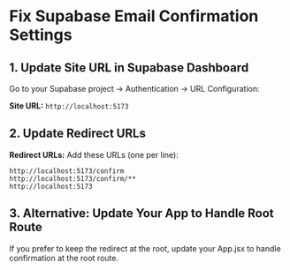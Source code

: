 # Fix Supabase Email Confirmation Settings

## 1. Update Site URL in Supabase Dashboard

Go to your Supabase project → Authentication → URL Configuration:

**Site URL:** `http://localhost:5173`

## 2. Update Redirect URLs

**Redirect URLs:** Add these URLs (one per line):
```
http://localhost:5173/confirm
http://localhost:5173/confirm/**
http://localhost:5173
```

## 3. Alternative: Update Your App to Handle Root Route

If you prefer to keep the redirect at the root, update your App.jsx to handle confirmation at the root route.